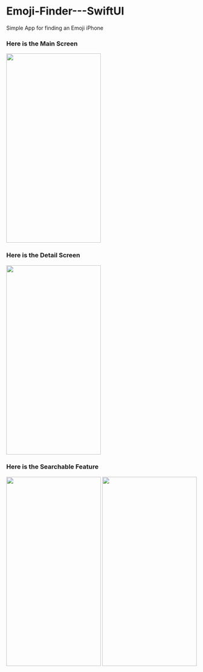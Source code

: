# Emoji-Finder---SwiftUI
Simple App for finding an Emoji iPhone

### Here is the Main Screen
<img src="https://github.com/erlanggaard/Emoji-Finder---SwiftUI/assets/61130170/36940578-db7a-4cdb-a191-01c8e7783139" width="250" height="500">

### Here is the Detail Screen
<img src="https://github.com/erlanggaard/Emoji-Finder---SwiftUI/assets/61130170/822fa233-ca79-41d8-82b8-0ca0f80f96a4" width="250" height="500">

### Here is the Searchable Feature
<img src="https://github.com/erlanggaard/Emoji-Finder---SwiftUI/assets/61130170/2160724f-6e87-4699-b3d9-d74261a5a413" width="250" height="500">
<img src="https://github.com/erlanggaard/Emoji-Finder---SwiftUI/assets/61130170/46b99dc7-b0d8-415b-a0c1-b0da92650a5f" width="250" height="500">
